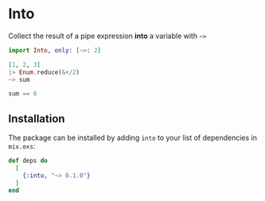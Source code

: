 # Into

Collect the result of a pipe expression **into** a variable with `~>`

```elixir
import Into, only: [~>: 2]

[1, 2, 3]
|> Enum.reduce(&+/2)
~> sum

sum == 6
```

## Installation

The package can be installed by adding `into` to your list of dependencies in
`mix.exs`:

```elixir
def deps do
  [
    {:into, "~> 0.1.0"}
  ]
end
```
